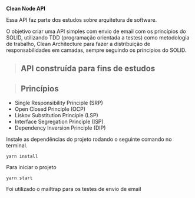  **Clean Node API**

Essa API faz parte dos estudos sobre arquitetura de software.

O objetivo criar uma API simples com envio de email com os princípios do SOLID, utilizando TDD (programação orientada a testes) como metodologia de trabalho, Clean Architecture para fazer a distribuição de responsabilidades em camadas, sempre seguindo os princípios do SOLID.

> ## API construída para fins de estudos 

> ## Princípios

* Single Responsibility Principle (SRP)
* Open Closed Principle (OCP)
* Liskov Substitution Principle (LSP)
* Interface Segregation Principle (ISP)
* Dependency Inversion Principle (DIP)

Instale as dependências do projeto rodando o seguinte comando no terminal.

```yarn install```

Para iniciar o projeto

```yarn start```

Foi utilizado o mailtrap para os testes de envio de email